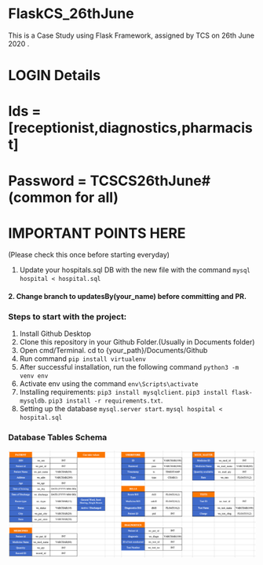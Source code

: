 # FlaskCS_26thJune
This is a Case Study using Flask Framework, assigned by TCS on 26th June 2020 .

# LOGIN Details
# Ids = [receptionist,diagnostics,pharmacist]
# Password = TCSCS26thJune#    (common for all)

# IMPORTANT POINTS HERE
(Please check this once before starting everyday)
1. Update your hospitals.sql DB with the new file with the command
`mysql hospital < hospital.sql`

#### 2. Change branch to updatesBy(your_name) before committing and PR.

### Steps to start with the project:
1. Install Github Desktop
2. Clone this repository in your Github Folder.(Usually in Documents folder)
3. Open cmd/Terminal. cd to {your_path}/Documents/Github
4. Run command
    ```pip install virtualenv```
5. After successful installation, run the following command
    `python3 -m venv env`
6. Activate env using the command
    `env\Scripts\activate`
7. Installing requirements:
    `pip3 install mysqlclient`.
    `pip3 install flask-mysqldb`.
    `pip3 install -r requirements.txt`.
8. Setting up the database
    `mysql.server start`.
    `mysql hospital < hospital.sql`
    
### Database Tables Schema
![DB_Image](https://github.com/TCSCaseStudy/FlaskCS_26thJune/blob/master/DB%20Logical%20Schema.png)

